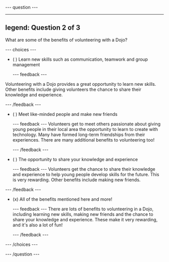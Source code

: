 
--- question ---

---
legend: Question 2 of 3
---

What are some of the benefits of volunteering with a Dojo?

--- choices ---

- ( ) Learn new skills such as communication, teamwork and group management

  --- feedback ---

Volunteering with a Dojo provides a great opportunity to learn new skills. Other benefits include giving volunteers the chance to share their knowledge and experience.

  --- /feedback ---

- ( ) Meet like-minded people and make new friends

  --- feedback ---
Volunteers get to meet others passionate about giving young people in their local area the opportunity to learn to create with technology. Many have formed long-term friendships from their experiences. There are many additional benefits to volunteering too!

  --- /feedback ---

- ( ) The opportunity to share your knowledge and experience

  --- feedback ---
Volunteers get the chance to share their knowledge and experience to help young people develop skills for the future. This is very rewarding. Other benefits include making new friends.

--- /feedback ---

- (x) All of the benefits mentioned here and more!

  --- feedback ---
There are lots of benefits to volunteering in a Dojo, including learning new skills, making new friends and the chance to share your knowledge and experience. These make it very rewarding, and it's also a lot of fun!

  --- /feedback ---

--- /choices ---

--- /question ---

